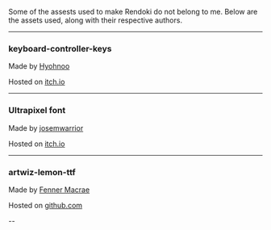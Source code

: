 Some of the assests used to make Rendoki do not belong to me. 
Below are the assets used, along with their respective authors.

---

### keyboard-controller-keys
Made by [Hyohnoo](https://hyohnoo.itch.io/)

Hosted on [itch.io](https://hyohnoo.itch.io/keyboard-controller-keys)

---

### Ultrapixel font
Made by [josemwarrior](https://josemwarrior.itch.io)

Hosted on [itch.io](https://josemwarrior.itch.io/ultrapixel-font)

---

### artwiz-lemon-ttf
Made by [Fenner Macrae](https://github.com/fennerm)

Hosted on [github.com](https://github.com/fennerm/artwiz-lemon-ttf)

--
